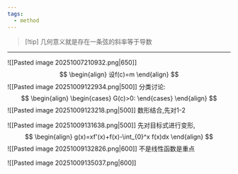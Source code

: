 ```yaml
---
tags:
  - method
---
```

>[!tip] 几何意义就是存在一条弦的斜率等于导数

---
![[Pasted image 20251007210932.png|650]]
$$
\begin{align}
设f(c)=m
\end{align}
$$
![[Pasted image 20251009122934.png|500]]
分类讨论:
$$
\begin{align}
\begin{cases}
G(c)>0:
\end{cases}
\end{align}
$$
![[Pasted image 20251009123218.png|500]]
数形结合,先对1-2


![[Pasted image 20251009131638.png|500]]
先对目标式进行变形,
$$
\begin{align}
g(x)=xf'(x)+f(x)-\int_{0}^x f(x)dx
\end{align}
$$
![[Pasted image 20251009132826.png|600]]
不是线性函数是重点

![[Pasted image 20251009135037.png|600]]
